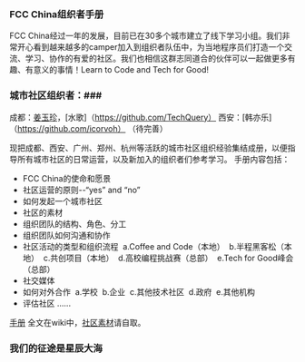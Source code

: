 ### FCC China组织者手册 
FCC China经过一年的发展，目前已在30多个城市建立了线下学习小组。我们非常开心看到越来越多的camper加入到组织者队伍中，为当地程序员们打造一个交流、学习、协作的有爱的社区。我们也相信这群志同道合的伙伴可以一起做更多有趣、有意义的事情！Learn to Code and Tech for Good!

### 城市社区组织者：###
成都：[姜玉珍](https://github.com/jiangyuzhen)，[水歌]（https://github.com/TechQuery）
西安：[韩亦乐]（https://github.com/icorvoh）
（待完善）

现把成都、西安、广州、郑州、杭州等活跃的城市社区组织经验集结成册，以便指导所有城市社区的日常运营，以及新加入的组织者们参考学习。
手册内容包括：
- FCC China的使命和愿景
- 社区运营的原则--“yes” and “no”
- 如何发起一个城市社区
- 社区的素材
- 组织团队的结构、角色、分工
- 组织团队如何沟通和协作
- 社区活动的类型和组织流程
  a.Coffee and Code（本地）
  b.半程黑客松（本地）
  c.共创项目（本地）
  d.高校编程挑战赛（总部）
  e.Tech for Good峰会（总部）
- 社交媒体
- 如何对外合作
  a.学校
  b.企业
  c.其他技术社区
  d.政府
  e.其他机构
- 评估社区
......

[手册](https://github.com/FreeCodeCampChina/local-organizers-mannual/wiki) 全文在wiki中，[社区素材](https://github.com/FreeCodeCampChina/assets)请自取。

### 我们的征途是星辰大海 ###
